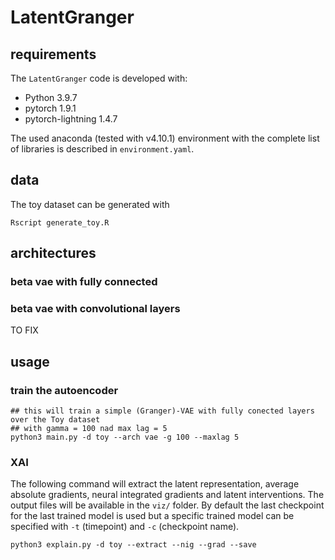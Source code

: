 # LatentGranger 

## requirements 

The `LatentGranger` code is developed with: 

- Python 3.9.7 
- pytorch 1.9.1  
- pytorch-lightning 1.4.7

The used anaconda (tested with v4.10.1) environment with the complete list of
libraries is  described in `environment.yaml`.  

## data

The toy dataset can be generated with 

```
Rscript generate_toy.R 
```

## architectures

### beta vae with fully connected

### beta vae with convolutional layers

TO FIX

## usage 

### train the autoencoder 

```
## this will train a simple (Granger)-VAE with fully conected layers over the Toy dataset 
## with gamma = 100 nad max lag = 5
python3 main.py -d toy --arch vae -g 100 --maxlag 5  
```

### XAI

The following command will extract the latent representation, average absolute gradients, 
neural integrated gradients and latent interventions. The output files will be available in the `viz/` folder. 
By default the last checkpoint for the last trained model is used but a specific trained model can 
be specified with `-t` (timepoint) and `-c` (checkpoint name).  

```
python3 explain.py -d toy --extract --nig --grad --save
```
